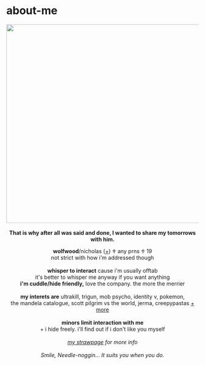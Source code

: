 # about-me
<p align="center">
  <img src="https://cdn.discordapp.com/attachments/1023514526181756989/1153185759487078480/image.png" width="520px">
  <br><br><b>That is why after all was said and done, I wanted to share my tomorrows with him.</b>
  </p>
<p align="center">
  <b>wolfwood</b>/nicholas (<a href="https://en.pronouns.page/@vashwood-">+</a>) ♰ any prns ♰ 19
  <br>not strict with how i'm addressed though
  <br><br>
<b>whisper to interact</b> cause i'm usually offtab
<br>it's better to whisper me anyway if you want anything
<br><b>i'm cuddle/hide friendly,</b> love the company. the more the merrier
<br><br>
<b>my interets are</b>
ultrakill, trigun, mob psycho, identity v, pokemon,
<br>the mandela catalogue, scott pilgrim vs the world, jerma, creepypastas <a href="https://rentry.co/wolfwood_">+ more</a>
<br><br><b>minors limit interaction with me</b>
<br>+ i hide freely. i'll find out if i don't like you myself
<br><br><i><a href="https://vashwoods.straw.page">my strawpage</a> for more info</i>
<br>
<br><i>Smile, Needle-noggin... It suits you when you do.</i>
</p>
